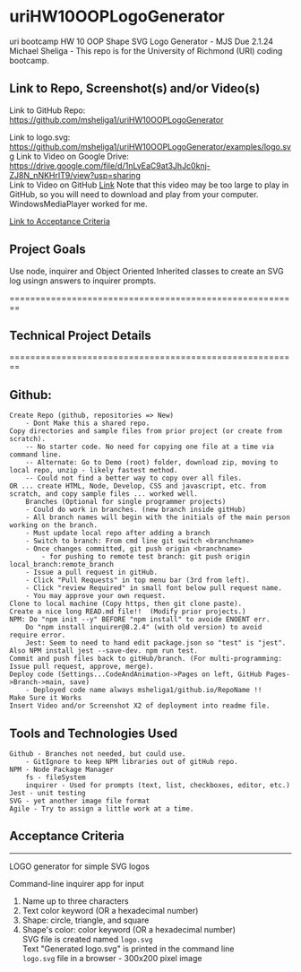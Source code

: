 # uriHW10OOPLogoGenerator
uri bootcamp HW 10 OOP Shape SVG Logo Generator - MJS Due 2.1.24
Michael Sheliga - This repo is for the University of Richmond (URI) coding bootcamp.   

## Link to Repo, Screenshot(s) and/or Video(s)
Link to GitHub Repo: https://github.com/msheliga1/uriHW10OOPLogoGenerator    
<!---  Link to deployed github.io site. https://msheliga1.github.io/uriHW9NodeReadmeGen --->  
Link to logo.svg: https://github.com/msheliga1/uriHW10OOPLogoGenerator/examples/logo.svg
Link to Video on Google Drive: https://drive.google.com/file/d/1nLvEaC9at3JhJc0knj-ZJ8N_nNKHrIT9/view?usp=sharing  
Link to Video on GitHub [Link](./examples/hw10LogoGenSheliga.webm)   Note that this video may be too large to play in GitHub, so you will need to download and play from your computer. WindowsMediaPlayer worked for me.   

[Link to Acceptance Criteria ](#acceptance-criteria)   

## Project Goals     
Use node, inquirer and Object Oriented Inherited classes  to create an SVG log usingn answers to inquirer prompts.  

========================================================   
## Technical Project Details    
========================================================    
## Github:   
    Create Repo (github, repositories => New)   
        - Dont Make this a shared repo.  
    Copy directories and sample files from prior project (or create from scratch).  
        -- No starter code. No need for copying one file at a time via command line.  
        -- Alternate: Go to Demo (root) folder, download zip, moving to local repo, unzip - likely fastest method.     
        -- Could not find a better way to copy over all files.    
    OR ... create HTML, Node, Develop, CSS and javascript, etc. from scratch, and copy sample files ... worked well.
        Branches (Optional for single programmer projects)  
        - Could do work in branches. (new branch inside gitHub)    
        - All branch names will begin with the initials of the main person working on the branch.  
        - Must update local repo after adding a branch  
        - Switch to branch: From cmd line git switch <branchname>   
        - Once changes committed, git push origin <branchname>  
            - for pushing to remote test branch: git push origin local_branch:remote_branch  
        - Issue a pull request in gitHub.  
        - Click "Pull Requests" in top menu bar (3rd from left).  
        - Click "review Required" in small font below pull request name.  
        - You may approve your own request.  
    Clone to local machine (Copy https, then git clone paste).    
    Create a nice long READ.md file!!  (Modify prior projects.)   
    NPM: Do "npm init --y" BEFORE "npm install" to avoide ENOENT err.
        Do "npm install inquirer@8.2.4" (with old version) to avoid require error.
        Jest: Seem to need to hand edit package.json so "test" is "jest".  Also NPM install jest --save-dev. npm run test.
    Commit and push files back to gitHub/branch. (For multi-programming: Issue pull request, approve, merge).  
    Deploy code (Settings...CodeAndAnimation->Pages on left, GitHub Pages->Branch->main, save)  
        - Deployed code name always msheliga1/github.io/RepoName !!  
    Make Sure it Works   
    Insert Video and/or Screenshot X2 of deployment into readme file. 
  
## Tools and Technologies Used   
    Github - Branches not needed, but could use.  
        - GitIgnore to keep NPM libraries out of gitHub repo.  
    NPM - Node Package Manager  
        fs - fileSystem    
        inquirer - Used for prompts (text, list, checkboxes, editor, etc.)   
    Jest - unit testing  
    SVG - yet another image file format  
    Agile - Try to assign a little work at a time.   

## Acceptance Criteria   
-----------------------   
LOGO generator for simple SVG logos  
  
Command-line inquirer app for input  
1. Name up to three characters  
2. Text color keyword (OR a hexadecimal number)  
3. Shape: circle, triangle, and square  
4. Shape's color: color keyword (OR a hexadecimal number)  
SVG file is created named `logo.svg`  
Text "Generated logo.svg" is printed in the command line  
`logo.svg` file in a browser - 300x200 pixel image  
